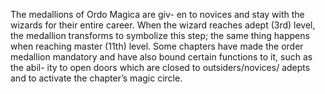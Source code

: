 The medallions of Ordo Magica are giv- en to novices and stay with the wizards for their entire career. When the wizard reaches adept (3rd) level, the medallion transforms to symbolize this step; the same thing happens when reaching master (11th) level. Some chapters have made the order medallion mandatory and have also bound certain functions to it, such as the abil- ity to open doors which are closed to outsiders/novices/ adepts and to activate the chapter’s magic circle.